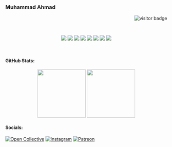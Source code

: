 ### Muhammad Ahmad

<p align="right"> <img src="https://komarev.com/ghpvc/?username=dev-4hmad&color=blue&style=flat-square" alt="visitor badge"/> </p>
<br>
<p align="center">
  <img src="https://img.shields.io/badge/c++-%2300599C.svg?style=for-the-badge&logo=c%2B%2B&logoColor=white" />
  <img src="https://img.shields.io/badge/css3-%231572B6.svg?style=for-the-badge&logo=css3&logoColor=white" />
  <img src="https://img.shields.io/badge/html5-%23E34F26.svg?style=for-the-badge&logo=html5&logoColor=white" />
  <img src="https://img.shields.io/badge/javascript-%23323330.svg?style=for-the-badge&logo=javascript&logoColor=%23F7DF1E" />
  <img src="https://img.shields.io/badge/python-3670A0?style=for-the-badge&logo=python&logoColor=ffdd54" />
  <img src="https://img.shields.io/badge/rust-%23000000.svg?style=for-the-badge&logo=rust&logoColor=white" />
  <img src="https://img.shields.io/badge/react-%2320232a.svg?style=for-the-badge&logo=react&logoColor=%2361DAFB" />
  <img src="https://img.shields.io/badge/github-%23121011.svg?style=for-the-badge&logo=github&logoColor=white" />
</p><br>


#### GitHub Stats:
<p align="center">
  <span>
    <img src="https://github-readme-stats.vercel.app/api/top-langs/?username=dev-4hmad&theme=gotham&hide_border=false&layout=compact&cache_seconds=1800" height="150" />
  </span>
  <span>
    <img src="https://nirzak-streak-stats.vercel.app/?user=dev-4hmad&theme=gotham&hide_border=false" height="150" />
  </span>
</p>

#### Socials:
[![Open Collective](https://img.shields.io/badge/Open%20Collective-%23DA552F.svg?logo=OpenCollective&logoColor=white)](https://opencollective.com/dev-4hmad)
[![Instagram](https://img.shields.io/badge/Instagram-%23E4405F.svg?logo=Instagram&logoColor=white)](https://www.instagram.com/ahmad9099x) 
[![Patreon](https://img.shields.io/badge/Patreon-%23000000.svg?logo=Patreon&logoColor=white)](https://www.patreon.com/c/ahmad9099x)

